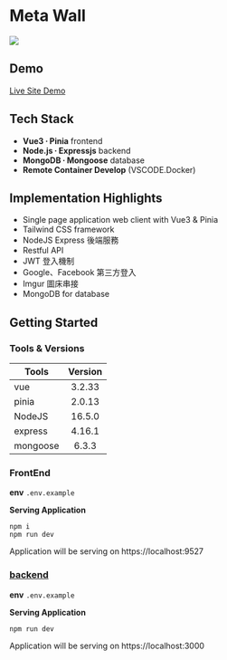 # Meta Wall

![](https://i.imgur.com/0r2NF4b.png)

## Demo
[Live Site Demo](meta-wall.vercel.app)

## Tech Stack
- **Vue3 ∙ Pinia** frontend
- **Node.js ∙ Expressjs** backend
- **MongoDB ∙ Mongoose** database
- **Remote Container Develop** (VSCODE.Docker)


## Implementation Highlights
- Single page application web client with Vue3 & Pinia
- Tailwind CSS framework
- NodeJS Express 後端服務
- Restful API
- JWT 登入機制
- Google、Facebook 第三方登入
- Imgur 圖床串接
- MongoDB for database

## Getting Started
### Tools & Versions

| Tools | Version |
| -------- | :--------: | 
|vue|3.2.33|
|pinia|2.0.13|
| NodeJS     | 16.5.0     | 
|express|4.16.1|
|mongoose | 6.3.3|


### FrontEnd

**env**
`.env.example`

**Serving Application**
```
npm i
npm run dev
```

Application will be serving on https://localhost:9527

### [backend](https://github.com/naikyding/meta-wall_backend)

**env**
`.env.example`

**Serving Application**
```
npm run dev
```

Application will be serving on https://localhost:3000
